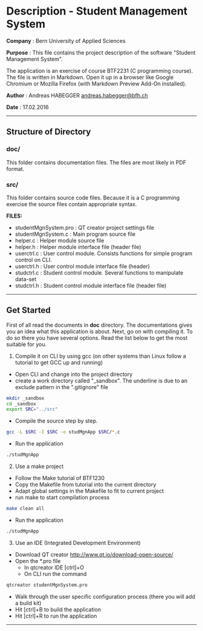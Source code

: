 # Description - Student Management System

**Company**
 :  Bern University of Applied Sciences

**Purpose**
 :  This file contains the project description of the software "Student Management System".

The application is an exercise of course BTF2231 (C programming course). The file is written in Markdown. Open it up in a browser like Google Chromium or Mozilla Firefox (with Markdown Preview Add-On installed).

**Author**
 :  Andreas HABEGGER <andreas.habegger@bfh.ch>

**Date**
 :  17.02.2016

___

Structure of Directory
---
### doc/

This folder contains documentation files. The files are most likely in PDF format.

### src/

This folder contains source code files. Because it is a C programming exercise the source files contain appropriate syntax.

**FILES:**
 - studentMgnSystem.pro : QT creator project settings file
 - studentMgnSystem.c : Main program source file
 - helper.c : Helper module source file
 - helper.h : Helper module interface file (header file)
 - userctrl.c : User control module. Consists functions for simple program control on CLI.
 - userctrl.h : User control module interface file (header)
 - studctrl.c : Student control module. Several functions to manipulate data-set
 - studctrl.h : Student control module interface file (header file)
___

Get Started
---
First of all read the documents in **doc** directory. The documentations gives you an idea what this application is about. Next, go on with compiling it. To do so there you have several options. Read the list below to get the most suitable for you.

1. Compile it on CLI by using gcc (on other systems than Linux follow a tutorial to get GCC up and running)
 - Open CLI and change into the project directory
 - create a work directory called "_sandbox".  The underline is due to an exclude pattern in the ".gitignore" file
 
```bash
mkdir _sandbox
cd _sandbox
export SRC="../src"
```
 - Compile the source step by step.
 
```bash
gcc -L $SRC -I $SRC -o studMgnApp $SRC/*.c
```
 - Run the application
 
```bash
./studMgnApp
```
2. Use a make project
 - Follow the Make tutorial of BTF1230
 - Copy the Makefile from tutorial into the current directory
 - Adapt global settings in the Makefile to fit to current project
 - run make to start compilation process
 
```bash
make clean all
```
 - Run the application
 
```bash
./studMgnApp
``` 
3. Use an IDE (Integrated Development Environment)
  - Download QT creator http://www.qt.io/download-open-source/
  - Open the *.pro file
    - In qtcreator IDE [ctrl]+O
    - On CLI run the command
    
```bash
qtcreator studentMgnSystem.pro
```    
  - Walk through the user specific configuration process (there you will add a build kit)
  - Hit [ctrl]+B to build the application
  - Hit [ctrl]+R to run the application
___







